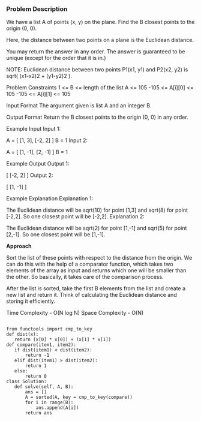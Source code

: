 ### Problem Description

We have a list A of points (x, y) on the plane. Find the B closest points to the origin (0, 0).

Here, the distance between two points on a plane is the Euclidean distance.

You may return the answer in any order. The answer is guaranteed to be unique (except for the order that it is in.)

NOTE: Euclidean distance between two points P1(x1, y1) and P2(x2, y2) is sqrt( (x1-x2)2 + (y1-y2)2 ).



Problem Constraints
1 <= B <= length of the list A <= 105
-105 <= A[i][0] <= 105
-105 <= A[i][1] <= 105



Input Format
The argument given is list A and an integer B.



Output Format
Return the B closest points to the origin (0, 0) in any order.



Example Input
Input 1:

 A = [ 
       [1, 3],
       [-2, 2] 
     ]
 B = 1
Input 2:

 A = [
       [1, -1],
       [2, -1]
     ] 
 B = 1


Example Output
Output 1:

 [ [-2, 2] ]
Output 2:

 [ [1, -1] ]


Example Explanation
Explanation 1:

 The Euclidean distance will be sqrt(10) for point [1,3] and sqrt(8) for point [-2,2].
 So one closest point will be [-2,2].
Explanation 2:

 The Euclidean distance will be sqrt(2) for point [1,-1] and sqrt(5) for point [2,-1].
 So one closest point will be [1,-1].
 
 **Approach**
 
 Sort the list of these points with respect to the distance from the origin. 
We can do this with the help of a comparator function, which takes two elements of the array as input 
and returns which one will be smaller than the other. So basically, it takes care of the comparison process.

After the list is sorted, take the first B elements from the list and create a new list and return it. 
Think of calculating the Euclidean distance and storing it efficiently.

Time Complexity - O(N log N)
Space Complexity - O(N)

 
 ```
 
 from functools import cmp_to_key
def dist(x):
    return (x[0] * x[0]) + (x[1] * x[1])
def compare(item1, item2):
    if dist(item1) < dist(item2):
        return -1
    elif dist(item1) > dist(item2):
        return 1
    else:
        return 0
class Solution:
    def solve(self, A, B):
        ans = []
        A = sorted(A, key = cmp_to_key(compare))
        for i in range(B): 
            ans.append(A[i])
        return ans
 
 ```
